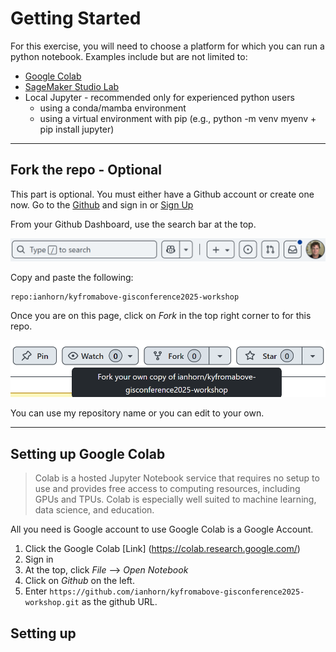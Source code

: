# Getting Started

For this exercise, you will need to choose a platform for which you can run a python notebook.  Examples include but are not limited to:

 - [Google Colab](https://colab.research.google.com/)
 - [SageMaker Studio Lab](https://studiolab.sagemaker.aws/)
 - Local Jupyter - recommended only for experienced python users
    - using a conda/mamba environment
    - using a virtual environment with pip (e.g., python -m venv myenv + pip install jupyter)

___
## Fork the repo - Optional

This part is optional.  You must either have a Github account or create one now.  Go to the [Github](https://github.com) and sign in or [Sign Up](https://github.com/signup)

From your Github Dashboard, use the search bar at the top.

![Github Search](assets/github_search.png)

Copy and paste the following:

```
repo:ianhorn/kyfromabove-gisconference2025-workshop
```

Once you are on this page, click on *Fork* in the top right corner to for this repo.

![Github Fork](assets/github_fork.png)

You can use my repository name or you can edit to your own.  





___
## Setting up Google Colab

> Colab is a hosted Jupyter Notebook service that requires no setup to use and provides free access to computing resources, including GPUs and TPUs. Colab is especially well suited to machine learning, data science, and education.

All you need is Google account to use Google Colab is a Google Account.

1. Click the Google Colab [Link] (https://colab.research.google.com/)
2. Sign in 
3. At the top, click *File* --> *Open Notebook*
4. Click on *Github* on the left.
5. Enter `https://github.com/ianhorn/kyfromabove-gisconference2025-workshop.git` as the github URL.

## Setting up 